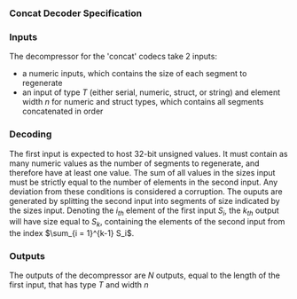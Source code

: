 ### Concat Decoder Specification
### Inputs
The decompressor for the 'concat' codecs take 2 inputs:

- a numeric inputs, which contains the size of each segment to regenerate
- an input of type $T$ (either serial, numeric, struct, or string) and element width $n$ for numeric and struct types, which contains all segments concatenated in order

### Decoding
The first input is expected to host 32-bit unsigned values. It must contain as many numeric values as the number of segments to regenerate, and therefore have at least one value. The sum of all values in the sizes input must be strictly equal to the number of elements in the second input. Any deviation from these conditions is considered a corruption. The ouputs are generated by splitting the second input into segments of size indicated by the sizes input. Denoting the $i_{th}$ element of the first input $S_i$, the $k_{th}$ output will have size equal to $S_k$, containing the elements of the second input from the index $\sum_{i = 1}^{k-1} S_i$.

### Outputs
The outputs of the decompressor are $N$ outputs, equal to the length of the first input, that has type $T$ and width $n$
